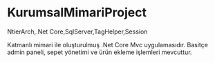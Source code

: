 # KurumsalMimariProject
NtierArch,.Net Core,SqlServer,TagHelper,Session

Katmanlı mimari ile oluşturulmuş .Net Core Mvc uygulamasıdır. Basitçe admin paneli, sepet yönetimi ve ürün ekleme işlemleri mevcuttur.
